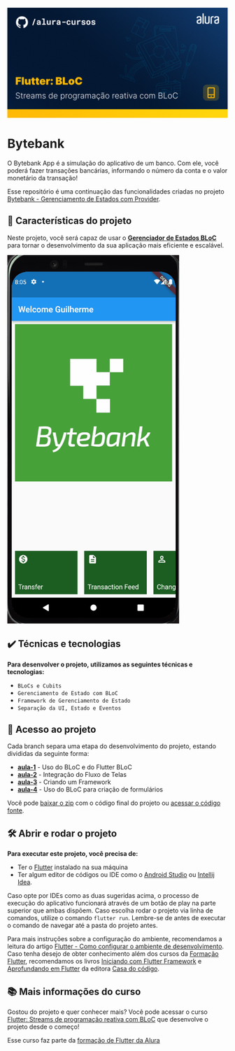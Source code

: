 ![Thumbnail GitHub](Readme-FlutterBLoC.png)

# Bytebank

O Bytebank App é a simulação do aplicativo de um banco. Com ele, você poderá fazer transações bancárias, informando o número da conta e o valor monetário da transação!

Esse repositório é uma continuação das funcionalidades criadas no projeto [Bytebank - Gerenciamento de Estados com Provider](https://github.com/alura-cursos/flutter-gerenciamento-de-estado).

## 🔨 Características do projeto

Neste projeto, você será capaz de usar o [**Gerenciador de Estados BLoC**](https://bloclibrary.dev/#/gettingstarted) para tornar o desenvolvimento da sua aplicação mais eficiente e escalável.

![Gif Explicativo](FlutterBLoC.gif)

## ✔️ Técnicas e tecnologias

**Para desenvolver o projeto, utilizamos as seguintes técnicas e tecnologias:**

- `BLoCs e Cubits`
- `Gerenciamento de Estado com BLoC`
- `Framework de Gerenciamento de Estado`
- `Separação da UI, Estado e Eventos`

## 📁 Acesso ao projeto

Cada branch separa uma etapa do desenvolvimento do projeto, estando divididas da seguinte forma:

- [**aula-1**](https://github.com/alura-cursos/flutter-bloc/tree/aula1) - Uso do BLoC e do Flutter BLoC
- [**aula-2**](https://github.com/alura-cursos/flutter-bloc/tree/aula2) - Integração do Fluxo de Telas
- [**aula-3**](https://github.com/alura-cursos/flutter-bloc/tree/aula3) - Criando um Framework
- [**aula-4**](https://github.com/alura-cursos/flutter-bloc/tree/aula4) - Uso do BLoC para criação de formulários

Você pode [baixar o zip](https://github.com/alura-cursos/flutter-bloc/archive/aula4.zip) com o código final do projeto ou [acessar o código fonte](https://github.com/alura-cursos/flutter-bloc/tree/aula4).

## 🛠️ Abrir e rodar o projeto

**Para executar este projeto, você precisa de:**

- Ter o [Flutter](https://flutter.dev/docs/get-started/install) instalado na sua máquina
- Ter algum editor de códigos ou IDE como o [Android Studio](https://developer.android.com/studio) ou [Intellij Idea](https://www.jetbrains.com/pt-br/idea/download/).

Caso opte por IDEs como as duas sugeridas acima, o processo de execução do aplicativo funcionará através de um botão de play na parte superior que ambas dispõem. Caso escolha rodar o projeto via linha de comandos, utilize o comando `flutter run`. Lembre-se de antes de executar o comando de navegar até a pasta do projeto antes.

Para mais instruções sobre a configuração do ambiente, recomendamos a leitura do artigo [Flutter - Como configurar o ambiente de desenvolvimento](https://www.alura.com.br/artigos/flutter-como-configurar-o-ambiente-de-desenvolvimento). Caso tenha desejo de obter conhecimento além dos cursos da [Formação Flutter](https://www.alura.com.br/formacao-flutter), recomendamos os livros [Iniciando com Flutter Framework](https://www.casadocodigo.com.br/products/livro-flutter) e [Aprofundando em Flutter](https://www.casadocodigo.com.br/products/livro-aprofundando-flutter) da editora [Casa do código](https://www.casadocodigo.com.br/).

## 📚 Mais informações do curso

Gostou do projeto e quer conhecer mais? Você pode acessar o curso [Flutter: Streams de programação reativa com BLoC](https://cursos.alura.com.br/course/flutter-bloc) que desenvolve o projeto desde o começo!

Esse curso faz parte da [formação de Flutter da Alura](https://cursos.alura.com.br/formacao-flutter)
